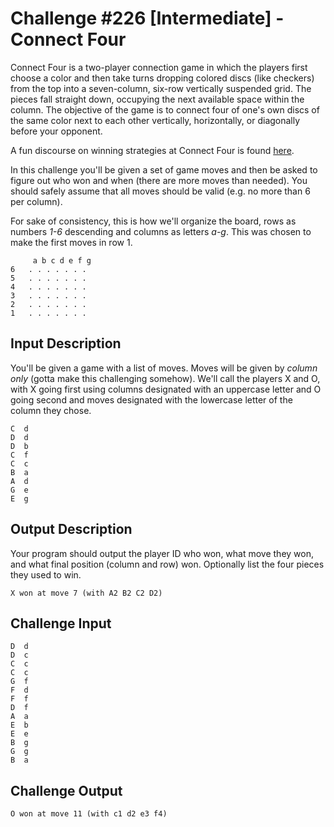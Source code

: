 # Challenge #226 [Intermediate] - Connect Four

Connect Four is a two-player connection game in which the players first choose a color and then take turns dropping colored discs (like checkers) from the top into a seven-column, six-row vertically suspended grid. The pieces fall straight down, occupying the next available space within the column. The objective of the game is to connect four of one's own discs of the same color next to each other vertically, horizontally, or diagonally before your opponent.

A fun discourse on winning strategies at Connect Four is found [here](http://www.pomakis.com/c4/expert_play.html).

In this challenge you'll be given a set of game moves and then be asked to figure out who won and when (there are more moves than needed). You should safely assume that all moves should be valid (e.g. no more than 6 per column).

For sake of consistency, this is how we'll organize the board, rows as numbers _1-6_ descending and columns as letters _a-g_. This was chosen to make the first moves in row 1.

```
     a b c d e f g
6   . . . . . . .
5   . . . . . . .
4   . . . . . . .
3   . . . . . . .
2   . . . . . . .
1   . . . . . . .
```

## Input Description

You'll be given a game with a list of moves. Moves will be given by _column only_ (gotta make this challenging somehow). We'll call the players X and O, with X going first using columns designated with an uppercase letter and O going second and moves designated with the lowercase letter of the column they chose.

```
C  d
D  d
D  b
C  f
C  c
B  a
A  d
G  e
E  g
```

## Output Description

Your program should output the player ID who won, what move they won, and what final position (column and row) won. Optionally list the four pieces they used to win.
```
X won at move 7 (with A2 B2 C2 D2)
```

## Challenge Input

```
D  d
D  c
C  c
C  c
G  f
F  d
F  f
D  f
A  a
E  b
E  e
B  g
G  g
B  a
```

## Challenge Output

```
O won at move 11 (with c1 d2 e3 f4)
```
